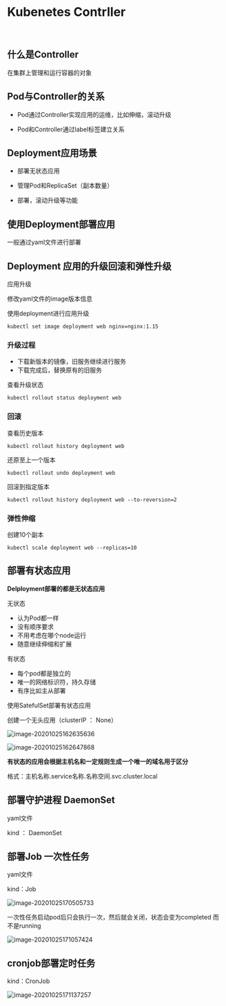 # Kubenetes Contrller

​	

## 什么是Controller

在集群上管理和运行容器的对象



## Pod与Controller的关系

- Pod通过Controller实现应用的运维，比如伸缩，滚动升级

- Pod和Controller通过label标签建立关系

## Deployment应用场景

- 部署无状态应用

- 管理Pod和ReplicaSet（副本数量）

- 部署，滚动升级等功能



## 使用Deployment部署应用

一般通过yaml文件进行部署





## Deployment 应用的升级回滚和弹性升级

应用升级

修改yaml文件的image版本信息

使用deployment进行应用升级

```shell
kubectl set image deployment web nginx=nginx:1.15
```

### 升级过程

- 下载新版本的镜像，旧服务继续进行服务
- 下载完成后，替换原有的旧服务



查看升级状态

```shell
kubectl rollout status deployment web
```



### 回滚

查看历史版本

```shell
kubectl rollout history deployment web
```

还原至上一个版本

```shell
kubectl rollout undo deployment web
```

回滚到指定版本

```shell
kubectl rollout history deployment web --to-reversion=2
```



### 弹性伸缩

创建10个副本

```shell
kubectl scale deployment web --replicas=10
```





## 部署有状态应用

**Delployment部署的都是无状态应用**

无状态

- 认为Pod都一样
- 没有顺序要求
- 不用考虑在哪个node运行
- 随意继续伸缩和扩展

有状态

- 每个pod都是独立的
- 唯一的网络标识符，持久存储
- 有序比如主从部署



使用SatefulSet部署有状态应用

创建一个无头应用（clusterIP ： None）

![image-20201025162635636](assets/image-20201025162635636.png)

![image-20201025162647868](assets/image-20201025162647868.png)



**有状态的应用会根据主机名和一定规则生成一个唯一的域名用于区分**

格式：主机名称.service名称.名称空间.svc.cluster.local



## 部署守护进程 DaemonSet

yaml文件 

kind ： DaemonSet

## 部署Job 一次性任务

yaml文件

kind：Job

![image-20201025170505733](assets/image-20201025170505733.png)

一次性任务启动pod后只会执行一次，然后就会关闭，状态会变为completed 而不是running

![image-20201025171057424](assets/image-20201025171057424.png)



## cronjob部署定时任务

kind：CronJob

![image-20201025171137257](assets/image-20201025171137257.png)